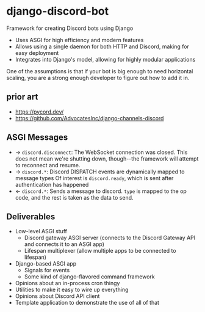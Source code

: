 # django-discord-bot
Framework for creating Discord bots using Django

* Uses ASGI for high efficiency and modern features
* Allows using a single daemon for both HTTP and Discord, making for easy deployment
* Integrates into Django's model, allowing for highly modular applications

One of the assumptions is that if your bot is big enough to need horizontal 
scaling, you are a strong enough developer to figure out how to add it in.

## prior art

* https://pycord.dev/
* https://github.com/AdvocatesInc/django-channels-discord


## ASGI Messages


* -> `discord.disconnect`: The WebSocket connection was closed. This does not
  mean we're shutting down, though--the framework will attempt to reconnect and
  resume.
* -> `discord.*`: Discord DISPATCH events are dynamically mapped to message types
  Of interest is `discord.ready`, which is sent after authentication has happened
* <- `discord.*`: Sends a message to discord. `type` is mapped to the op code,
  and the rest is taken as the data to send.

## Deliverables

* Low-level ASGI stuff
  * Discord gateway ASGI server (connects to the Discord Gateway API and connects it to an ASGI app)
  * Lifespan multiplexer (allow multiple apps to be connected to lifespan)
* Django-based ASGI app
  * Signals for events
  * Some kind of django-flavored command framework
* Opinions about an in-process cron thingy
* Utilities to make it easy to wire up everything
* Opinions about Discord API client
* Template application to demonstrate the use of all of that

